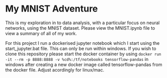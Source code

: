 # My MNIST Adventure

This is my exploration in to data analysis, with a particular focus on neural networks, using the MNIST dataset. Please view the MNIST.ipynb file to view a summary of all of my work. 

For this project I run a dockerised jupyter notebook which I start using the start_jupyter.bat file. This can only be run within windows. If you wish to clone this repository please start the docker container by using `docker run -it --rm -p 8888:8888 -v %cd%:/tf/notebooks tensorflow-pandas` in windows after creating a new docker image called tensorflow-pandas from the docker file. Adjust acordingly for linux/mac.
